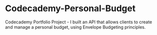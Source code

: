 # Codecademy-Personal-Budget
Codecademy Portfolio Project - 
I built an API that allows clients to create and manage a personal budget, using Envelope Budgeting principles.
